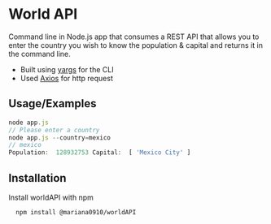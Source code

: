 # World API

Command line in Node.js app that consumes a REST API that allows you to enter the country you wish to know the population & capital and returns it in the command line.
* Built using [yargs](http://yargs.js.org/) for the CLI 
* Used [Axios](https://axios-http.com/docs/intro) for http request 


## Usage/Examples

```javascript
node app.js 
// Please enter a country
node app.js --country=mexico
// mexico
Population:  128932753 Capital:  [ 'Mexico City' ]

```


## Installation

Install worldAPI with npm 
```bash
  npm install @mariana0910/worldAPI
```


